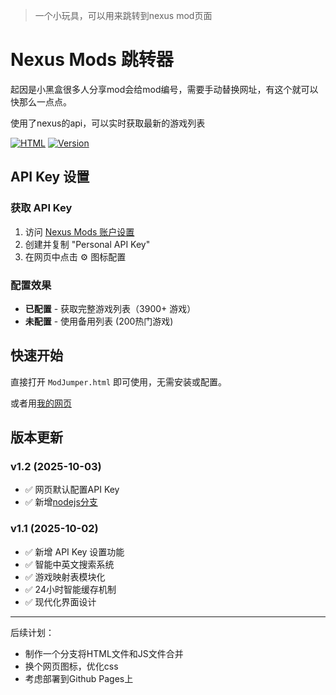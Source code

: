 > 一个小玩具，可以用来跳转到nexus mod页面

# Nexus Mods 跳转器

起因是小黑盒很多人分享mod会给mod编号，需要手动替换网址，有这个就可以快那么一点点。

使用了nexus的api，可以实时获取最新的游戏列表

[![HTML](https://img.shields.io/badge/Built%20with-HTML%2FJS-orange.svg)]()
[![Version](https://img.shields.io/badge/Version-v1.2-green.svg)]()

## API Key 设置

### 获取 API Key
1. 访问 [Nexus Mods 账户设置](https://www.nexusmods.com/users/myaccount?tab=api)
2. 创建并复制 "Personal API Key"
3. 在网页中点击 ⚙️ 图标配置

### 配置效果
- **已配置** - 获取完整游戏列表（3900+ 游戏）
- **未配置** - 使用备用列表 (200热门游戏)

## 快速开始

直接打开 `ModJumper.html` 即可使用，无需安装或配置。

或者用[我的网页](https://loym.dev)

## 版本更新

### v1.2 (2025-10-03)
- ✅ 网页默认配置API Key
- ✅ 新增[nodejs分支](https://github.com/llxo/nexusmodjumper/tree/nodejs)

### v1.1 (2025-10-02)
- ✅ 新增 API Key 设置功能
- ✅ 智能中英文搜索系统
- ✅ 游戏映射表模块化
- ✅ 24小时智能缓存机制
- ✅ 现代化界面设计

---

后续计划：
- 制作一个分支将HTML文件和JS文件合并
- 换个网页图标，优化css
- 考虑部署到Github Pages上